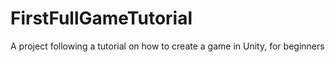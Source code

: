 # FirstFullGameTutorial
A project following a tutorial on how to create a game in Unity, for beginners
